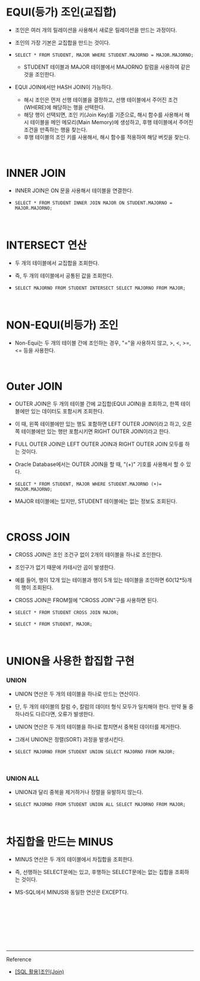 # EQUI(등가) 조인(교집합)

- 조인은 여러 개의 릴레이션을 사용해서 새로운 릴레이션을 만드는 과정이다.

- 조인의 가장 기본은 교집합을 만드는 것이다.

- ``` SELECT * FROM STUDENT, MAJOR WHERE STUDENT.MAJORNO = MAJOR.MAJORNO; ```
  - STUDENT 테이블과 MAJOR 테이블에서 MAJORNO 칼럼을 사용하여 같은 것을 조인한다.
  
- EQUI JOIN에서만 HASH JOIN이 가능하다.
  - 해시 조인은 먼저 선행 테이블을 결정하고, 선행 테이블에서 주어진 조건(WHERE)에 해당하는 행을 선택한다.
  - 해당 행이 선택되면, 조인 키(Join Key)를 기준으로, 해시 함수를 사용해서 해시 테이블을 메인 메모리(Main Memory)에 생성하고, 후행 테이블에서 주어진 조건을 만족하는 행을 찾는다.
  - 후행 테이블의 조인 키를 사용해서, 해시 함수를 적용하여 해당 버킷을 찾는다.

<br/>

# INNER JOIN

- INNER JOIN은 ON 문을 사용해서 테이블을 연결한다.

-  ```SELECT * FROM STUDENT INNER JOIN MAJOR ON STUDENT.MAJORNO = MAJOR.MAJORNO;```

<br/>

# INTERSECT 연산

- 두 개의 테이블에서 교집합을 조회한다.

- 즉, 두 개의 테이블에서 공통된 값을 조회한다.

- ```SELECT MAJORNO FROM STUDENT INTERSECT SELECT MAJORNO FROM MAJOR;```

<br/>

#  NON-EQUI(비등가) 조인

- Non-Equi는 두 개의 테이블 간에 조인하는 경우, "="을 사용하지 않고, >, <, >=, <= 등을 사용한다.

<br/>

# Outer JOIN

- OUTER JOIN은 두 개의 테이블 간에 교집합(EQUI JOIN)을 조회하고, 한쪽 테이블에만 있는 데이터도 포함시켜 조회한다.

- 이 때, 왼쪽 테이블에만 있는 행도 포함하면 LEFT OUTER JOIN이라고 하고, 오른쪽 테이블에만 있는 행만 포함시키면 RIGHT OUTER JOIN이라고 한다.

- FULL OUTER JOIN은 LEFT OUTER JOIN과 RIGHT OUTER JOIN 모두를 하는 것이다.

- Oracle Database에서는 OUTER JOIN을 할 때, "(+)" 기호를 사용해서 할 수 있다.

-  ```SELECT * FROM STUDENT, MAJOR WHERE STUDENT.MAJORNO (+)= MAJOR.MAJORNO;```

- MAJOR 테이블에는 있지만, STUDENT 테이블에는 없는 정보도 조회된다.

<br/>

# CROSS JOIN

- CROSS JOIN은 조인 조건구 없이 2개의 테이블을 하나로 조인한다.

- 조인구가 없기 때문에 카테시안 곱이 발생한다.

- 예를 들어, 행이 12개 있는 테이블과 행이 5개 있는 테이블을 조인하면 60(12*5)개의 행이 조회된다.

- CROSS JOIN은 FROM절에 "CROSS JOIN"구를 사용하면 된다.

- ```SELECT * FROM STUDENT CROSS JOIN MAJOR;```
-  ```SELECT * FROM STUDENT, MAJOR;```

<br/>

# UNION을 사용한 합집합 구현

### UNION

- UNION 연산은 두 개의 테이블을 하나로 만드는 연산이다.

- 단, 두 개의 테이블의 칼럼 수, 칼럼의 데이터 형식 모두가 일치해야 한다. 만약 둘 중 하나라도 다르다면, 오류가 발생한다.

- UNION 연산은 두 개의 테이블을 하나로 합치면서 중복된 데이터를 제거한다.

- 그래서 UNION은 정렬(SORT) 과정을 발생시킨다.

- ```SELECT MAJORNO FROM STUDENT UNION SELECT MAJORNO FROM MAJOR;```

<br/>

### UNION ALL

- UNION과 달리 중복을 제거하거나 정렬을 유발하지 않는다.

- ```SELECT MAJORNO FROM STUDENT UNION ALL SELECT MAJORNO FROM MAJOR;```

<br/>

# 차집합을 만드는 MINUS

- MINUS 연산은 두 개의 테이블에서 차집합을 조회한다.

- 즉, 선행하는 SELECT문에는 있고, 후행하는 SELECT문에는 없는 집합을 조회하는 것이다.

- MS-SQL에서 MINUS와 동일한 연산은 EXCEPT다.



<br/><br/><br/><br/><br/><br/><br/>


---
Reference

- [[SQL 활용]조인(Join)](https://velog.io/@yewon-july/Join)